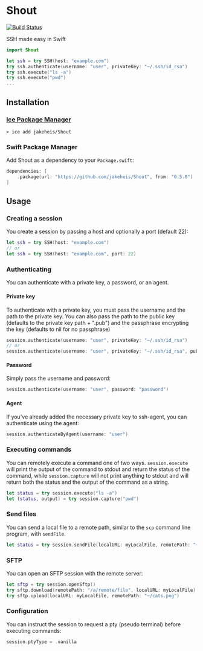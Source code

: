 # Shout

[![Build Status](https://travis-ci.org/jakeheis/Shout.svg?branch=master)](https://travis-ci.org/jakeheis/Shout)

SSH made easy in Swift

```swift
import Shout

let ssh = try SSH(host: "example.com")
try ssh.authenticate(username: "user", privateKey: "~/.ssh/id_rsa")
try ssh.execute("ls -a")
try ssh.execute("pwd")
...
```

## Installation
### [Ice Package Manager](https://github.com/jakeheis/Ice)
```shell
> ice add jakeheis/Shout
```
### Swift Package Manager
Add Shout as a dependency to your `Package.swift`:

```swift
dependencies: [
    .package(url: "https://github.com/jakeheis/Shout", from: "0.5.0")
]
```

## Usage

### Creating a session
You create a session by passing a host and optionally a port (default 22):
```swift
let ssh = try SSH(host: "example.com")
// or
let ssh = try SSH(host: "example.com", port: 22)
```

### Authenticating

You can authenticate with a private key, a password, or an agent.

#### Private key

To authenticate with a private key, you must pass the username and the path to the private key. You can also pass the path to the public key (defaults to the private key path + ".pub") and the passphrase encrypting the key (defaults to nil for no passphrase)

```swift
session.authenticate(username: "user", privateKey: "~/.ssh/id_rsa")
// or
session.authenticate(username: "user", privateKey: "~/.ssh/id_rsa", publicKey: "~/.ssh/id_rsa.pub", passphrase: "passphrase")
```

#### Password
Simply pass the username and password:
```swift
session.authenticate(username: "user", password: "password")
```

#### Agent
If you've already added the necessary private key to ssh-agent, you can authenticate using the agent:
```swift
session.authenticateByAgent(username: "user")
```

### Executing commands

You can remotely execute a command one of two ways. `session.execute` will print the output of the command to stdout and return the status of the command, while `session.capture` will not print anything to stdout and will return both the status and the output of the command as a string.
```swift
let status = try session.execute("ls -a")
let (status, output) = try session.capture("pwd")
```

### Send files

You can send a local file to a remote path, similar to the `scp` command line program, with `sendFile`.
```swift
let status = try session.sendFile(localURL: myLocalFile, remotePath: "~/cats.png")
```

### SFTP

You can open an SFTP session with the remote server:

```swift
let sftp = try session.openSftp()
try sftp.download(remotePath: "/a/remote/file", localURL: myLocalFile)
try sftp.upload(localURL: myLocalFile, remotePath: "~/cats.png")
```

### Configuration

You can instruct the session to request a pty (pseudo terminal) before executing commands:
```swift
session.ptyType = .vanilla
```
